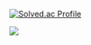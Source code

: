 [![Solved.ac Profile](http://mazassumnida.wtf/api/v2/generate_badge?boj=cathy2750)](https://solved.ac/cathy2750/)

 <a href="https://velog.io/@cathy2750"><img src="https://img.shields.io/badge/PS%20Blog-11B48A?style=flat-square&logo=Vimeo&logoColor=white&link=https://velog.io/@cathy2750"/></a>
